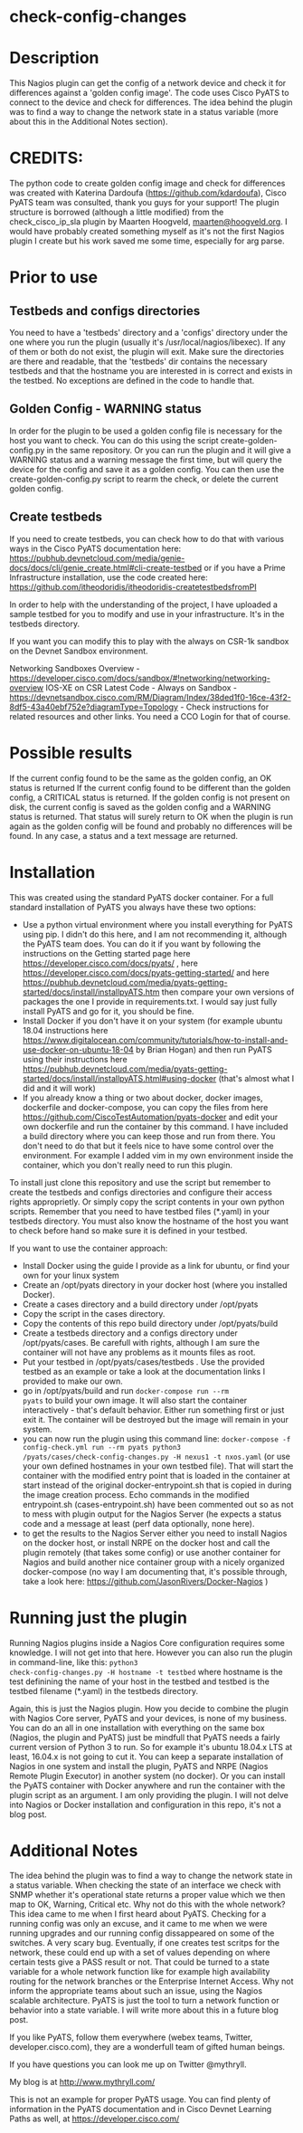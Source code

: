 # check-config-changes
# Description
This Nagios plugin can get the config of a network device and check it for differences against a 'golden config image'.
The code uses Cisco PyATS to connect to the device and check for differences. The idea behind the plugin was to find a way to change the network state in a status variable (more about this in the Additional Notes section).
# CREDITS:
The python code to create golden config image and check for differences was created with Katerina Dardoufa (https://github.com/kdardoufa), Cisco PyATS team was consulted, thank you guys for your support!
The plugin structure is borrowed (although a little modified) from the check_cisco_ip_sla plugin by Maarten Hoogveld, maarten@hoogveld.org. I would have probably created something myself as it's not the first Nagios plugin I create but his work saved me some time, especially for arg parse.
# Prior to use
## Testbeds and configs directories
You need to have a 'testbeds' directory and a 'configs' directory under the one where you run the plugin (usually it's /usr/local/nagios/libexec). If any of them or both do not exist, the plugin will exit. Make sure the directories are there and readable, that the 'testbeds' dir contains the necessary testbeds and that the hostname you are interested in is correct and exists in the testbed. No exceptions are defined in the code to handle that.
## Golden Config - WARNING status
In order for the plugin to be used a golden config file is necessary for the host you want to check.
You can do this using the script create-golden-config.py in the same repository.
Or you can run the plugin and it will give a WARNING status and a warning message the first time, but will query the device for the config and save it as a golden config.
You can then use the create-golden-config.py script to rearm the check, or delete the current golden config.
## Create testbeds
If you need to create testbeds, you can check how to do that with various ways in the Cisco PyATS documentation here:
https://pubhub.devnetcloud.com/media/genie-docs/docs/cli/genie_create.html#cli-create-testbed
or if you have a Prime Infrastructure installation, use the code created here:
https://github.com/itheodoridis/itheodoridis-createtestbedsfromPI

In order to help with the understanding of the project, I have uploaded a sample testbed for you to modify and use in your infrastructure. It's in the testbeds directory. 

If you want you can modify this to play with the always on CSR-1k sandbox on the Devnet Sandbox environment.

Networking Sandboxes Overview - https://developer.cisco.com/docs/sandbox/#!networking/networking-overview
IOS-XE on CSR Latest Code - Always on Sandbox - https://devnetsandbox.cisco.com/RM/Diagram/Index/38ded1f0-16ce-43f2-8df5-43a40ebf752e?diagramType=Topology - Check instructions for related resources and other links. You need a CCO Login for that of course.


# Possible results
If the current config found to be the same as the golden config, an OK status is returned
If the current config found to be different than the golden config, a CRITICAL status is returned.
If the golden config is not present on disk, the current config is saved as the golden config and a WARNING status is returned. That status will surely return to OK when the plugin is run again as the golden config will be found and probably no differences will be found.
In any case, a status and a text message are returned.

# Installation
This was created using the standard PyATS docker container. For a full standard installation of PyATS you always have these two options:
- Use a python virtual environment where you install everything for PyATS using pip. I didn't do this here, and I am not recommending it, although the PyATS team does. You can do it if you want by following the instructions on the Getting started page here https://developer.cisco.com/docs/pyats/ , here https://developer.cisco.com/docs/pyats-getting-started/ and here https://pubhub.devnetcloud.com/media/pyats-getting-started/docs/install/installpyATS.htm then compare your own versions of packages the one I provide in requirements.txt. I would say just fully install PyATS and go for it, you should be fine.
- Install Docker if you don't have it on your system (for example ubuntu 18.04 instructions here https://www.digitalocean.com/community/tutorials/how-to-install-and-use-docker-on-ubuntu-18-04 by Brian Hogan) and then run PyATS using their instructions here https://pubhub.devnetcloud.com/media/pyats-getting-started/docs/install/installpyATS.html#using-docker (that's almost what I did and it will work)
- If you already know a thing or two about docker, docker images, dockerfile and docker-compose, you can copy the files from here https://github.com/CiscoTestAutomation/pyats-docker and edit your own dockerfile and run the container by this command. I have included a build directory where you can keep those and run from there. You don't need to do that but it feels nice to have some control over the environment. For example I added vim in my own environment inside the container, which you don't really need to run this plugin.

To install just clone this repository and use the script but remember to create the testbeds and configs directories and configure their access rights approprietly. Or simply copy the script contents in your own python scripts.
Remember that you need to have testbed files (*.yaml) in your testbeds directory. You must also know the hostname of the host you want to check before hand so make sure it is defined in your testbed.

If you want to use the container approach:
- Install Docker using the guide I provide as a link for ubuntu, or find your own for your linux system
- Create an /opt/pyats directory in your docker host (where you installed Docker). 
- Create a cases directory and a build directory under /opt/pyats
- Copy the script in the cases directory.
- Copy the contents of this repo build directory under /opt/pyats/build
- Create a testbeds directory and a configs directory under /opt/pyats/cases. Be carefull with rights, although I am sure the container will not have any problems as it mounts files as root.
- Put your testbed in /opt/pyats/cases/testbeds . Use the provided testbed as an example or take a look at the documentation links I provided to make our own.
- go in /opt/pyats/build and run <code>docker-compose run --rm pyats</code> to build your own image. It will also start the container interactively - that's default behavior. Either run something first or just exit it. The container will be destroyed but the image will remain in your system.
- you can now run the plugin using this command line: <code>docker-compose -f config-check.yml run --rm pyats python3 /pyats/cases/check-config-changes.py -H nexus1 -t nxos.yaml</code> (or use your own defined hostnames in your own testbed file). That will start the container with the modified entry point that is loaded in the container at start instead of the original docker-entrypoint.sh that is copied in during the image creation process. Echo commands in the modified entrypoint.sh (cases-entrypoint.sh) have been commented out so as not to mess with plugin output for the Nagios Server (he expects a status code and a message at least (perf data optionally, none here).
- to get the results to the Nagios Server either you need to install Nagios on the docker host, or install NRPE on the docker host and call the plugin remotely (that takes some config) or use another container for Nagios and build another nice container group with a nicely organized docker-compose (no way I am documenting that, it's possible through, take a look here: https://github.com/JasonRivers/Docker-Nagios )

# Running just the plugin
Running Nagios plugins inside a Nagios Core configuration requires some knowledge. I will not get into that here. However you can also run the plugin in command-line, like this:
<code>python3 check-config-changes.py -H hostname -t testbed</code>
where hostname is the test definining the name of your host in the testbed and testbed is the testbed filename (*.yaml) in the testbeds directory.

Again, this is just the Nagios plugin. How you decide to combine the plugin with Nagios Core server, PyATS and your devices, is none of my business. You can do an all in one installation with everything on the same box (Nagios, the plugin and PyATS) just be mindfull that PyATS needs a fairly current version of Python 3 to run. So for example it's ubuntu 18.04.x LTS at least, 16.04.x is not going to cut it.
You can keep a separate installation of Nagios in one system and install the plugin, PyATS and NRPE (Nagios Remote Plugin Executor) in another system (no docker). Or you can install the PyATS container with Docker anywhere and run the container with the plugin script as an argument. I am only providing the plugin. I will not delve into Nagios or Docker installation and configuration in this repo, it's not a blog post.

# Additional Notes
The idea behind the plugin was to find a way to change the network state in a status variable. When checking the state of an interface we check with SNMP whether it's operational state returns a proper value which we then map to OK, Warning, Critical etc. Why not do this with the whole network? This idea came to me when I first heard about PyATS. Checking for a running config was only an excuse, and it came to me when we were running upgrades and our running config dissappeared on some of the switches. A very scary bug. 
Eventually, if one creates test scritps for the network, these could end up with a set of values depending on where certain tests give a PASS result or not. That could be turned to a state variable for a whole network function like for example high availability routing for the network branches or the Enterprise Internet Access. Why not inform the appropriate teams about such an issue, using the Nagios scalable architecture. PyATS is just the tool to turn a network function or behavior into a state variable. I will write more about this in a future blog post. 

If you like PyATS, follow them everywhere (webex teams, Twitter, developer.cisco.com), they are a wonderfull team of gifted human beings.

If you have questions you can look me up on Twitter @mythryll. 

My blog is at http://www.mythryll.com/

This is not an example for proper PyATS usage. You can find plenty of information in the PyATS documentation and in Cisco Devnet Learning Paths as well, at https://developer.cisco.com/

